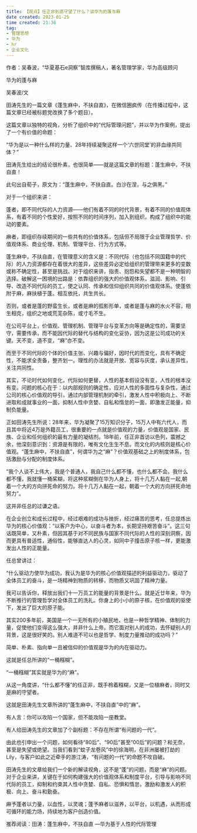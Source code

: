 ```yaml
---
title: 【观点】任正非到底守望了什么？谈华为的蓬与麻   
date created: 2023-01-25  
time created: 21:36  
tag:   
- 管理思想   
- 华为   
- hr   
- 企业文化  
---
```


作者：吴春波，“华夏基石e洞察”智库撰稿人，著名管理学家，华为高级顾问  

华为的蓬与麻  

吴春波/文  

田涛先生的一篇文章《蓬生麻中，不扶自直》，在微信圈疯传（在传播过程中，这篇文章已经被标题党改换了多个题目）。  

这篇文章以独特的视角，分析了组织中的“代际管理问题”，并以华为作案例，提出了一个有价值的命题：  

“华为是以一种什么样的力量、28年持续凝聚这样一个‘六世同堂’的非血缘共同体？”  

田涛先生给出的结论很朴素，也很简单——就是这篇文章的标题：蓬生麻中，不扶自直！  

此句出自荀子，原文为：“蓬生麻中，不扶自直。白沙在涅，与之俱黑。”  

对于一个组织来讲：  

蓬者，即不同代际的人力资源——他们有着不同的时代背景，有着不同的价值观体系，有着不同的个性爱好，按照不同的时间序列，加入到组织，构成了组织中的能动的要素。  

麻者，即组织存续期间的一些共有的价值体系，包括但不局限于企业管理哲学、价值观体系、商业伦理、机制、管理平台、行为方式等。  

蓬生麻中，不扶自直，在管理意义的含义是：不同代际（也包括不同国籍中的代际）的人力资源都存在着很大的差异，这些差异必定给组织的管理带来更多的变数或称不确定性，甚至是挑战。对于组织来讲，指责、抱怨和失望都不是一种明智的选择。破解这一困境的出路是：依靠组织的强大的价值观体系，滋润、影响、引导、改造不同代际的员工，使之认同、传承和信仰组织共同的价值观体系。使蓬依附于麻，麻扶植于蓬。相互依托，共生共长。  

否则，或者是蓬的野蛮生长，或者是麻的孤影形单，或者是蓬与麻的水火不容，相生相克，组织之地或荒芜杂陈，或寸毛不生。  

在公司平台上，价值观、管理机制、管理平台与变革方向等是确定性的，需要坚守，需要传承，而不能因代际的替代与结构的变化妥协，因为这是公司成功的关键。天不变，道不变，“麻”亦不变。  

而至于不同代际的个体的价值主张、兴趣与偏好，因时代的而变化，具有不确定性，不能求全责备，整齐划一。理性的办法就是开放、宽容与灰度，承认差异性，关注共同性。  

其实，不论时代如何变化，代际如何更替，人性的基本假设没有变，人性的根本没有变。问题的核心在于：以内部规则的确定性，应对人性的多面性与复杂性，通过公司的核心价值观的导引，通过内部管理机制的牵引，激发人性中积极向上、不断进取和成就事业的一面，抑制人性中贪婪、自私和惰怠的一面，即激发正能量，抑制负能量。  

正如田涛先生所说：28年来，华为凝聚了15万知识分子，15万人中有六代人，而且其中将近4万是外籍员工，很重要的一点就是价值观的力量，价值观是国家、民族、企业和任何组织的最有力量的凝结剂。18年前，任正非首访以色列，震撼之余，他深刻意识到：资源是有限的，唯有文化生生不息。而文化的内核则是核心价值观。“蓬生麻中，不扶自直”，何谓华为之“麻”？价值观基础之上的制度体系，包括激励与分配的制度体系。  

“我个人谈不上伟大，我是个普通人，我自己什么都不懂，也什么都不会。我什么都不懂，我就懂一桶桨糊，将这种浆糊倒在华为人身上，将十几万人黏在一起,朝着一个大的方向拼死命的努力。将十几万人黏在一起，朝着一个大的方向拼死命地努力”。  

这并非任总的过谦之语。  

在企业创立和成长过程中，经过艰难的成功与挫折，经过痛苦的思考，任总提炼出华为的核心价值观：“以客户为中心，以奋斗者为本，长期坚持艰苦奋斗”。这三句话既简单，又朴素，但因其基于对不同民族与国家不同代际的人性的深刻洞察，因而更具有普适性，通俗性，能够直达人的心灵，如同中子撞击原子核一样，更能激发出人性的正能量。  

任总曾讲过：  

“什么驱动力使华为成功，我认为是华为的核心价值观描述的利益驱动力，驱动了全体员工的奋斗，是一场精神到物质的转移，而物质又巩固了精神力量。  

我可以告诉你，释放出我们十一万员工的能量的背景是什么。就是近廿年来，华为不断推行的管理哲学对全体员工的洗礼。你身上的小小的原子核，在价值观的驱使下，发出了巨大的原子能。  

其实200多年前，美国是一个一无所有的小殖民地，也是一种哲学精神、体制的力量，促使他们变得这么强大，并非什么上帝。而它面对别人的成功，去怀疑别人的背景，这是很好笑的。别人难道不可以也是哲学、制度力量推动的成功吗？”  

简单、朴素、指向单一且被信仰的价值观是华为的内在驱动力。  

这就是任总所讲的“一桶糨糊”。  

“一桶糨糊”其实就是华为的“麻”。  

从这一角度讲，“什么都不懂”的任正非，既手柃着糨糊，又是一位植麻者，同时又是麻的守望者。  

这就是田涛先生文章所讲的“蓬生麻中，不扶自直”中的“麻”。  

有人言：你可以攻陷一个国家，但不能攻陷一座教堂。  

有人给田涛先生的文章加了个副标题：不存在所谓“有问题的一代”。  

由此也引申出一个问题，如何看待“80后”、“90后”甚至“00后”的问题？和无奈，甚至是失望或绝望。当我们看到“蚊子龙卷风”中的徐海明，在非洲屡被打劫的Lily，与客户如此之近牵手的游江涛，“有问题的一代”的命题不攻自破。  

田涛先生的文章给我们一个新的解读视角，这不是“蓬”的问题，而是“麻”的问题。对于企业来讲，关键在于如何构建强大的价值观体系和制度平台，引导与影响不同代际的员工，抑制和约束其人性中贪婪、自私、恐惧和惰怠，激励和激发人的积极、向上、奋斗和勤奋。  

麻予蓬者以力量，以血性，以灵魂；蓬予麻者以滋养，以平台，以机遇，从而形成可循环的能力场，持续地为客户创造价值。  

推荐阅读：田涛：蓬生麻中，不扶自直 —华为基于人性的代际管理  

